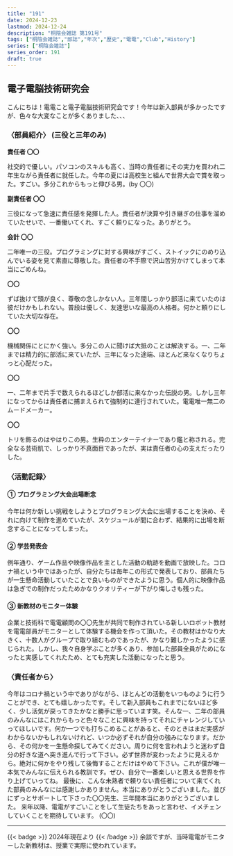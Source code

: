 ```yaml
---
title: "191"
date: 2024-12-23
lastmod: 2024-12-24
description: "桐陰会雑誌 第191号"
tags: ["桐陰会雑誌","部誌","年次","歴史","電電","Club","History"]
series: ["桐陰会雑誌"]
series_order: 191
draft: true
---
```


## 電子電脳技術研究会

こんにちは！電電こと電子電脳技術研究会です！今年は新入部員が多かったですが、色々な大変なことが多くありました、、、

### 〈部員紹介〉 (三役と三年のみ)

**責任者 〇〇**

社交的で優しい。パソコンのスキルも高く、当時の責任者にその実力を買われ二年生ながら責任者に就任した。今年の夏には高校生と組んで世界大会で賞を取った。すごい。多分これからもっと伸びる男。(by 〇〇)

**副責任者 〇〇**

三役になって急速に責任感を発揮した人。責任者が決算や引き継ぎの仕事を溜めていたせいで、一番働いてくれ、すごく頼りになった。ありがとう。

**会計 〇〇**

二年唯一の三役。プログラミングに対する興味がすごく、ストイックにのめり込んでいる姿を見て素直に尊敬した。責任者の不手際で沢山苦労かけてしまって本当にごめんね。

**〇〇**

ずば抜けて頭が良く、尊敬の念しかない人。三年間しっかり部活に来ていたのは彼だけかもしれない。普段は優しく、友達思いな最高の人格者。何かと頼りにしていた大切な存在。

**〇〇**

機械関係にとにかく強い。多分この人に聞けば大抵のことは解決する。一、二年までは精力的に部活に来ていたが、三年になった途端、ほとんど来なくなりちょっと心配だった。

**〇〇**

一、二年まで片手で数えられるほどしか部活に来なかった伝説の男。しかし三年になってからは責任者に捕まえられて強制的に連行されていた。電電唯一無二のムードメーカー。

**〇〇**

トリを飾るのはやはりこの男。生粋のエンターテイナーであり鑑と称される。完全なる芸術肌で、しっかり不真面目であったが、実は責任者の心の支えだったりした。

### 〈活動記録〉
#### ① プログラミング大会出場断念
今年は何か新しい挑戦をしようとプログラミング大会に出場することを決め、それに向けて制作を進めていたが、スケジュールが間に合わず、結果的に出場を断念することになってしまった。

#### ② 学芸発表会
例年通り、ゲーム作品や映像作品を主とした活動の軌跡を動画で放映した。コロナ禍という中ではあったが、自分たちは毎年この形式で発表しており、部員たちが一生懸命活動していたことで良いものができたように思う。個人的に映像作品は急ぎでの制作だったためかなりクオリティーが下がり悔しさも残った。

#### ③ 新教材のモニター体験
企業と技術科で電電顧問の〇〇先生が共同で制作されている新しいロボット教材を電電部員がモニターとして体験する機会を作って頂いた。その教材はかなり大きく、十数人がグループで取り組むものであったが、かなり難しかったように感じられた。しかし、我々自身学ぶことが多くあり、参加した部員全員がためになったと実感してくれたため、とても充実した活動になったと思う。

### 〈責任者から〉
今年はコロナ禍という中でありがながら、ほとんどの活動をいつものように行うことができ、とても嬉しかったです。そして新入部員もこれまでにないほど多く、少し活気が戻ってきたかなと勝手に思っています笑。そんな一、二年の部員のみんなにはこれからもっと色々なことに興味を持ってそれにチャレンジしていってほしいです。何か一つでも打ちこめることがあると、そのときはまだ実感がわからないかもしれないけれど、いつか必ずそれが自分の強みになります。だから、その何かを一生懸命探してみてください。周りに何を言われようと迷わず自分の好きな道へ突き進んで行って下さい。必ず世界が変わったように見えるから。絶対に何かをやり残して後悔することだけはやめて下さい。これが僕が唯一本気でみんなに伝えられる教訓です。ぜひ、自分で一番楽しいと思える世界を作り上げていってね。
最後に、こんな未熟者で頼りない責任者について来てくれた部員のみんなには感謝しかありません。本当にありがとうございました。並びにずっとサポートして下さった〇〇先生、三年間本当にありがとうございました。
来年以降、電電がすごいことをして生徒たちをあっと言わせ、イメチェンしていくことを期待しています。
(〇〇)

---
{{< badge >}}
2024年現在より
{{< /badge >}}
余談ですが、当時電電がモニターした新教材は、授業で実際に使われています。